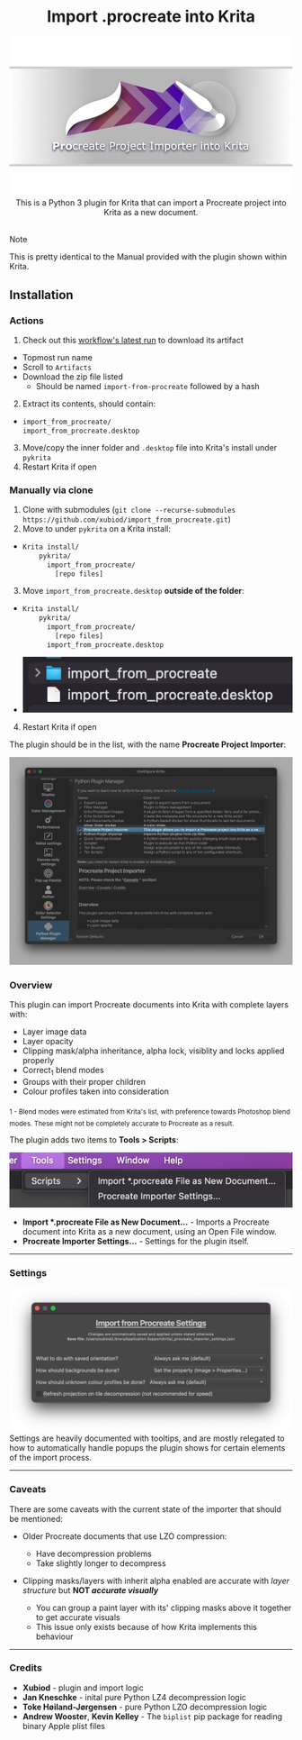<div align="center">
  <h1>Import .procreate into Krita</h1>
  <img src="/docs/splash.png" alt="Project splash" />
  <br/>
This is a Python 3 plugin for Krita that can import a Procreate project into Krita
as a new document.
</div>
<br/>

> [!NOTE]
> This is pretty identical to the Manual provided with the plugin shown within Krita.

## Installation

### Actions

1. Check out this [workflow's latest run](https://github.com/xubiod/import_from_procreate/actions/workflows/main.yml) to download its artifact
  - Topmost run name
  - Scroll to `Artifacts`
  - Download the zip file listed
    - Should be named `import-from-procreate` followed by a hash
2. Extract its contents, should contain:
  - ```
    import_from_procreate/
    import_from_procreate.desktop
    ```
3. Move/copy the inner folder and `.desktop` file into Krita's install under `pykrita`
4. Restart Krita if open
    

### Manually via clone

1. Clone with submodules (`git clone --recurse-submodules https://github.com/xubiod/import_from_procreate.git`)
2. Move to under `pykrita` on a Krita install:
  - ```
    Krita install/
        pykrita/
          import_from_procreate/
            [repo files]
    ```
3. Move `import_from_procreate.desktop` **outside of the folder**:
  - ```
    Krita install/
        pykrita/
          import_from_procreate/
            [repo files]
          import_from_procreate.desktop
    ```
  - ![File list](/docs/file_list.png)
4. Restart Krita if open

The plugin should be in the list, with the name **Procreate Project Importer**:

![Plugin list](/docs/plugin_list.png)

### Overview

This plugin can import Procreate documents into Krita with complete layers with:
- Layer image data
- Layer opacity
- Clipping mask/alpha inheritance, alpha lock, visiblity and locks applied properly
- Correct<sub>1</sub> blend modes
- Groups with their proper children
- Colour profiles taken into consideration

<sub>1 - Blend modes were estimated from Krita's list, with preference towards
Photoshop blend modes. These might not be completely accurate to Procreate as a
result.</sub>

The plugin adds two items to **Tools > Scripts**:

![Menu items](/docs/menu_items.png)

- **Import \*.procreate File as New Document...** - Imports a Procreate document into Krita as a new document, using an Open File window.
- **Procreate Importer Settings...** - Settings for the plugin itself.

---

### Settings

![Settings dialog](/docs/settings.png)
Settings are heavily documented with tooltips, and are mostly relegated to how to automatically handle popups the plugin shows for certain elements of the import process.

---

### Caveats

There are some caveats with the current state of the importer that should be mentioned:

- Older Procreate documents that use LZO compression:
  - Have decompression problems
  - Take slightly longer to decompress
  
- Clipping masks/layers with inherit alpha enabled are accurate with *layer structure* but **NOT _accurate visually_**
    - You can group a paint layer with its' clipping masks above it together to get accurate visuals
    - This issue only exists because of how Krita implements this behaviour

---

### Credits

- **Xubiod** - plugin and import logic
- **Jan Kneschke** - inital pure Python LZ4 decompression logic
- **Toke Høiland-Jørgensen** - pure Python LZO decompression logic
- **Andrew Wooster**, **Kevin Kelley** - The `biplist` pip package for reading binary Apple plist files
    
